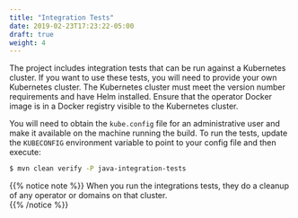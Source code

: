 ```yaml
---
title: "Integration Tests"
date: 2019-02-23T17:23:22-05:00
draft: true
weight: 4
---
```



The project includes integration tests that can be run against a Kubernetes cluster.  If you want to use these tests, you will need to provide your own Kubernetes cluster.  The Kubernetes cluster must meet the version number requirements and have Helm installed.  Ensure that the operator Docker image is in a Docker registry visible to the Kubernetes cluster.


You will need to obtain the `kube.config` file for an administrative user and make it available on the machine running the build.  To run the tests, update the `KUBECONFIG` environment variable to point to your config file and then execute:

```bash
$ mvn clean verify -P java-integration-tests
```

{{% notice note %}}
When you run the integrations tests, they do a cleanup of any operator or domains on that cluster.   
{{% /notice %}}
